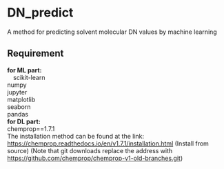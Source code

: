 # DN_predict
A method for predicting solvent molecular DN values by machine learning

## Requirement
**for ML part:**  
&ensp;&ensp;scikit-learn  
  numpy  
  jupyter  
  matplotlib  
  seaborn  
  pandas  
**for DL part:**  
  chemprop==1.7.1  
  The installation method can be found at the link:  
  https://chemprop.readthedocs.io/en/v1.7.1/installation.html (Install from source)
  (Note that git downloads replace the address with https://github.com/chemprop/chemprop-v1-old-branches.git)
